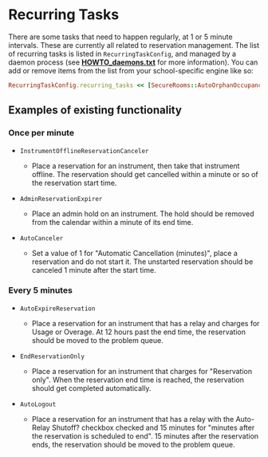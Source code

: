 # Recurring Tasks

There are some tasks that need to happen regularly, at 1 or 5 minute intervals.  These are currently all related to reservation management.  The list of recurring tasks is listed in `RecurringTaskConfig`, and managed by a daemon process (see [**HOWTO_daemons.txt**](./HOWTO_daemons.txt) for more information).  You can add or remove items from the list from your school-specific engine like so:
```ruby
RecurringTaskConfig.recurring_tasks << [SecureRooms::AutoOrphanOccupancy, :perform, 5]
```

## Examples of existing functionality

### Once per minute
- `InstrumentOfflineReservationCanceler`

  * Place a reservation for an instrument, then take that instrument offline.  The reservation should get cancelled within a minute or so of the reservation start time.

- `AdminReservationExpirer`

  * Place an admin hold on an instrument.  The hold should be removed from the calendar within a minute of its end time.

- `AutoCanceler`

  * Set a value of 1 for "Automatic Cancellation (minutes)", place a reservation and do not start it.  The unstarted reservation should be canceled 1 minute after the start time.

### Every 5 minutes
- `AutoExpireReservation`

  * Place a reservation for an instrument that has a relay and charges for Usage or Overage.  At 12 hours past the end time, the reservation should be moved to the problem queue.

- `EndReservationOnly`

  * Place a reservation for an instrument that charges for "Reservation only".  When the reservation end time is reached, the reservation should get completed automatically.

- `AutoLogout`

  * Place a reservation for an instrument that has a relay with the Auto-Relay Shutoff? checkbox checked and 15 minutes for "minutes after the reservation is scheduled to end".  15 minutes after the reservation ends, the reservation should be moved to the problem queue.
